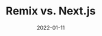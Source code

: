 ---
date: 2022-01-11
publisher: remix_run
tags:
  - remix
  - nextjs
  - comparisons
target_url: https://remix.run/blog/remix-vs-next
title: Remix vs. Next.js
---